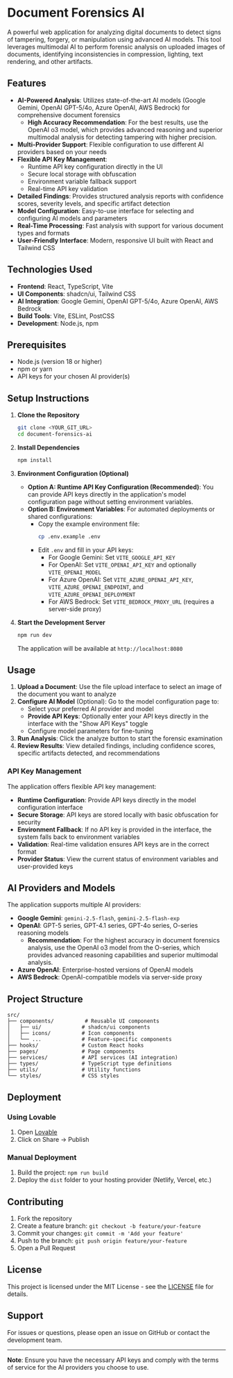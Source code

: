 # Document Forensics AI

A powerful web application for analyzing digital documents to detect signs of tampering, forgery, or manipulation using advanced AI models. This tool leverages multimodal AI to perform forensic analysis on uploaded images of documents, identifying inconsistencies in compression, lighting, text rendering, and other artifacts.

## Features

- **AI-Powered Analysis**: Utilizes state-of-the-art AI models (Google Gemini, OpenAI GPT-5/4o, Azure OpenAI, AWS Bedrock) for comprehensive document forensics
  - **High Accuracy Recommendation**: For the best results, use the OpenAI o3 model, which provides advanced reasoning and superior multimodal analysis for detecting tampering with higher precision.
- **Multi-Provider Support**: Flexible configuration to use different AI providers based on your needs
- **Flexible API Key Management**: 
  - Runtime API key configuration directly in the UI
  - Secure local storage with obfuscation
  - Environment variable fallback support
  - Real-time API key validation
- **Detailed Findings**: Provides structured analysis reports with confidence scores, severity levels, and specific artifact detection
- **Model Configuration**: Easy-to-use interface for selecting and configuring AI models and parameters
- **Real-Time Processing**: Fast analysis with support for various document types and formats
- **User-Friendly Interface**: Modern, responsive UI built with React and Tailwind CSS

## Technologies Used

- **Frontend**: React, TypeScript, Vite
- **UI Components**: shadcn/ui, Tailwind CSS
- **AI Integration**: Google Gemini, OpenAI GPT-5/4o, Azure OpenAI, AWS Bedrock
- **Build Tools**: Vite, ESLint, PostCSS
- **Development**: Node.js, npm

## Prerequisites

- Node.js (version 18 or higher)
- npm or yarn
- API keys for your chosen AI provider(s)

## Setup Instructions

1. **Clone the Repository**
   ```bash
   git clone <YOUR_GIT_URL>
   cd document-forensics-ai
   ```

2. **Install Dependencies**
   ```bash
   npm install
   ```

3. **Environment Configuration (Optional)**
   - **Option A: Runtime API Key Configuration (Recommended)**: You can provide API keys directly in the application's model configuration page without setting environment variables.
   - **Option B: Environment Variables**: For automated deployments or shared configurations:
     - Copy the example environment file:
       ```bash
       cp .env.example .env
       ```
     - Edit `.env` and fill in your API keys:
       - For Google Gemini: Set `VITE_GOOGLE_API_KEY`
       - For OpenAI: Set `VITE_OPENAI_API_KEY` and optionally `VITE_OPENAI_MODEL`
       - For Azure OpenAI: Set `VITE_AZURE_OPENAI_API_KEY`, `VITE_AZURE_OPENAI_ENDPOINT`, and `VITE_AZURE_OPENAI_DEPLOYMENT`
       - For AWS Bedrock: Set `VITE_BEDROCK_PROXY_URL` (requires a server-side proxy)

4. **Start the Development Server**
   ```bash
   npm run dev
   ```
   The application will be available at `http://localhost:8080`

## Usage

1. **Upload a Document**: Use the file upload interface to select an image of the document you want to analyze
2. **Configure AI Model** (Optional): Go to the model configuration page to:
   - Select your preferred AI provider and model
   - **Provide API Keys**: Optionally enter your API keys directly in the interface with the "Show API Keys" toggle
   - Configure model parameters for fine-tuning
3. **Run Analysis**: Click the analyze button to start the forensic examination
4. **Review Results**: View detailed findings, including confidence scores, specific artifacts detected, and recommendations

### API Key Management

The application offers flexible API key management:
- **Runtime Configuration**: Provide API keys directly in the model configuration interface
- **Secure Storage**: API keys are stored locally with basic obfuscation for security
- **Environment Fallback**: If no API key is provided in the interface, the system falls back to environment variables
- **Validation**: Real-time validation ensures API keys are in the correct format
- **Provider Status**: View the current status of environment variables and user-provided keys

## AI Providers and Models

The application supports multiple AI providers:

- **Google Gemini**: `gemini-2.5-flash`, `gemini-2.5-flash-exp`
- **OpenAI**: GPT-5 series, GPT-4.1 series, GPT-4o series, O-series reasoning models
  - **Recommendation**: For the highest accuracy in document forensics analysis, use the OpenAI o3 model from the O-series, which provides advanced reasoning capabilities and superior multimodal analysis.
- **Azure OpenAI**: Enterprise-hosted versions of OpenAI models
- **AWS Bedrock**: OpenAI-compatible models via server-side proxy

## Project Structure

```
src/
├── components/          # Reusable UI components
│   ├── ui/             # shadcn/ui components
│   ├── icons/          # Icon components
│   └── ...             # Feature-specific components
├── hooks/              # Custom React hooks
├── pages/              # Page components
├── services/           # API services (AI integration)
├── types/              # TypeScript type definitions
├── utils/              # Utility functions
└── styles/             # CSS styles
```

## Deployment

### Using Lovable
1. Open [Lovable](https://lovable.dev/projects/032468e8-dafd-442e-9043-5061eae1224f)
2. Click on Share → Publish

### Manual Deployment
1. Build the project: `npm run build`
2. Deploy the `dist` folder to your hosting provider (Netlify, Vercel, etc.)

## Contributing

1. Fork the repository
2. Create a feature branch: `git checkout -b feature/your-feature`
3. Commit your changes: `git commit -m 'Add your feature'`
4. Push to the branch: `git push origin feature/your-feature`
5. Open a Pull Request

## License

This project is licensed under the MIT License - see the [LICENSE](LICENSE) file for details.

## Support

For issues or questions, please open an issue on GitHub or contact the development team.

---

**Note**: Ensure you have the necessary API keys and comply with the terms of service for the AI providers you choose to use.
